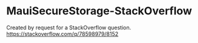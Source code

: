 # MauiSecureStorage-StackOverflow

Created by request for a StackOverflow question. https://stackoverflow.com/q/78598979/8152
